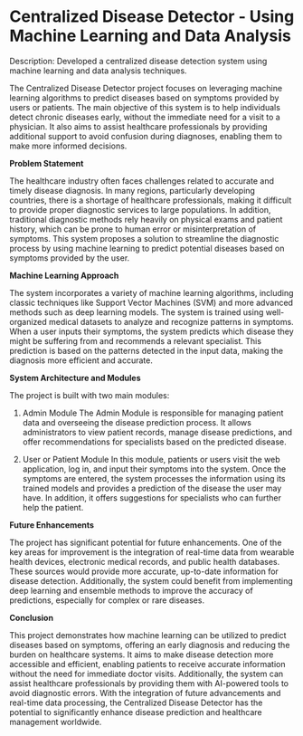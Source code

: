 # Centralized Disease Detector - Using Machine Learning and Data Analysis

Description: Developed a centralized disease detection system using machine learning and data analysis techniques.

The Centralized Disease Detector project focuses on leveraging machine learning algorithms to predict diseases based on symptoms provided by users or patients. The main objective of this system is to help individuals detect chronic diseases early, without the immediate need for a visit to a physician. It also aims to assist healthcare professionals by providing additional support to avoid confusion during diagnoses, enabling them to make more informed decisions.

**Problem Statement**

The healthcare industry often faces challenges related to accurate and timely disease diagnosis. In many regions, particularly developing countries, there is a shortage of healthcare professionals, making it difficult to provide proper diagnostic services to large populations. In addition, traditional diagnostic methods rely heavily on physical exams and patient history, which can be prone to human error or misinterpretation of symptoms. This system proposes a solution to streamline the diagnostic process by using machine learning to predict potential diseases based on symptoms provided by the user.

**Machine Learning Approach**

The system incorporates a variety of machine learning algorithms, including classic techniques like Support Vector Machines (SVM) and more advanced methods such as deep learning models. The system is trained using well-organized medical datasets to analyze and recognize patterns in symptoms. When a user inputs their symptoms, the system predicts which disease they might be suffering from and recommends a relevant specialist. This prediction is based on the patterns detected in the input data, making the diagnosis more efficient and accurate.

**System Architecture and Modules**

The project is built with two main modules:

1. Admin Module
The Admin Module is responsible for managing patient data and overseeing the disease prediction process. It allows administrators to view patient records, manage disease predictions, and offer recommendations for specialists based on the predicted disease.

2. User or Patient Module
In this module, patients or users visit the web application, log in, and input their symptoms into the system. Once the symptoms are entered, the system processes the information using its trained models and provides a prediction of the disease the user may have. In addition, it offers suggestions for specialists who can further help the patient.

**Future Enhancements**

The project has significant potential for future enhancements. One of the key areas for improvement is the integration of real-time data from wearable health devices, electronic medical records, and public health databases. These sources would provide more accurate, up-to-date information for disease detection. Additionally, the system could benefit from implementing deep learning and ensemble methods to improve the accuracy of predictions, especially for complex or rare diseases.

**Conclusion**

This project demonstrates how machine learning can be utilized to predict diseases based on symptoms, offering an early diagnosis and reducing the burden on healthcare systems. It aims to make disease detection more accessible and efficient, enabling patients to receive accurate information without the need for immediate doctor visits. Additionally, the system can assist healthcare professionals by providing them with AI-powered tools to avoid diagnostic errors. With the integration of future advancements and real-time data processing, the Centralized Disease Detector has the potential to significantly enhance disease prediction and healthcare management worldwide.
